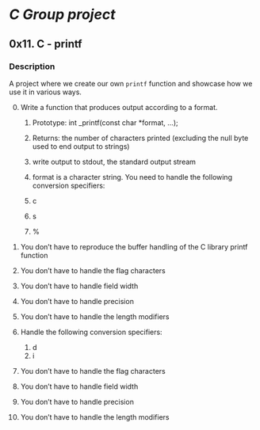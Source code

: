 # *C Group project*

## **0x11. C - printf**

### Description

A project where we create our own `printf` function and showcase how we use it in various ways.

0. Write a function that produces output according to a format.

	1. Prototype: int _printf(const char *format, ...);

	2. Returns: the number of characters printed (excluding the null byte used to end output to strings)

	3. write output to stdout, the standard output stream

	4. format is a character string. You need to handle the following conversion specifiers:
	
	1. c
	2. s
	3. %

5. You don’t have to reproduce the buffer handling of the C library printf function

6. You don’t have to handle the flag characters

7. You don’t have to handle field width

8. You don’t have to handle precision

9. You don’t have to handle the length modifiers

1. Handle the following conversion specifiers:
	1. d
	2. i

3. You don’t have to handle the flag characters

4. You don’t have to handle field width

5. You don’t have to handle precision

6. You don’t have to handle the length modifiers
